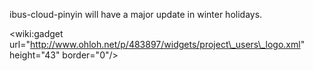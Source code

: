 ibus-cloud-pinyin will have a major update in winter holidays.

&lt;wiki:gadget url="http://www.ohloh.net/p/483897/widgets/project\_users\_logo.xml" height="43" border="0"/&gt;

